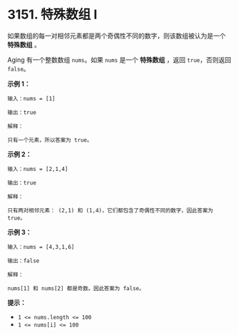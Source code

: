 # 3151. 特殊数组 I

如果数组的每一对相邻元素都是两个奇偶性不同的数字，则该数组被认为是一个 **特殊数组** 。

Aging 有一个整数数组 `nums`。如果 `nums` 是一个 **特殊数组** ，返回 `true`，否则返回 `false`。

**示例 1：**

```()
输入：nums = [1]

输出：true

解释：

只有一个元素，所以答案为 true。
```

**示例 2：**

```()
输入：nums = [2,1,4]

输出：true

解释：

只有两对相邻元素： (2,1) 和 (1,4)，它们都包含了奇偶性不同的数字，因此答案为 true。
```

**示例 3：**

```()
输入：nums = [4,3,1,6]

输出：false

解释：

nums[1] 和 nums[2] 都是奇数。因此答案为 false。
```

**提示：**

- `1 <= nums.length <= 100`
- `1 <= nums[i] <= 100`
